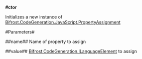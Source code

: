 **#ctor**

Initializes a new instance of [Bifrost.CodeGeneration.JavaScript.PropertyAssignment](Bifrost.CodeGeneration.JavaScript.PropertyAssignment)

#Parameters#


##name##
Name of property to assign

##value##
[Bifrost.CodeGeneration.ILanguageElement](Bifrost.CodeGeneration.ILanguageElement) to assign
